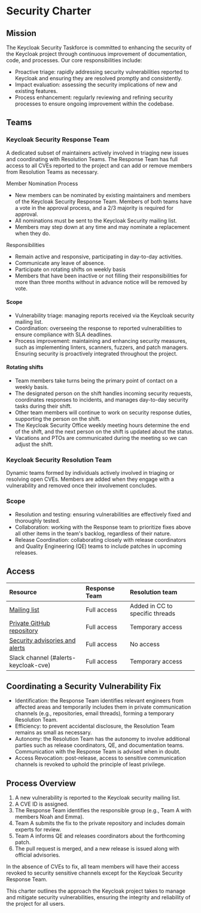 # Security Charter

## Mission

The Keycloak Security Taskforce is committed to enhancing the security of the Keycloak project through continuous improvement of documentation, code, and processes. Our core responsibilities include:

* Proactive triage: rapidly addressing security vulnerabilities reported to Keycloak and ensuring they are resolved promptly and consistently.  
* Impact evaluation: assessing the security implications of new and existing features.  
* Process enhancement: regularly reviewing and refining security processes to ensure ongoing improvement within the codebase.

## Teams

### Keycloak Security Response Team

A dedicated subset of maintainers actively involved in triaging new issues and coordinating with Resolution Teams. The Response Team has full access to all CVEs reported to the project and can add or remove members from Resolution Teams as necessary.

Member Nomination Process

* New members can be nominated by existing maintainers and members of the Keycloak Security Response Team. Members of both teams have a vote in the approval process, and a 2/3 majority is required for approval.  
* All nominations must be sent to the Keycloak Security mailing list.  
* Members may step down at any time and may nominate a replacement when they do.

Responsibilities

* Remain active and responsive, participating in day-to-day activities.  
* Communicate any leave of absence.  
* Participate on rotating shifts on weekly basis  
* Members that have been inactive or not filling their responsibilities for more than three months without in advance notice will be removed by vote.

#### Scope

* Vulnerability triage: managing reports received via the Keycloak security mailing list.  
* Coordination: overseeing the response to reported vulnerabilities to ensure compliance with SLA deadlines.  
* Process improvement: maintaining and enhancing security measures, such as implementing linters, scanners, fuzzers, and patch managers. Ensuring security is proactively integrated throughout the project.

#### Rotating shifts

* Team members take turns being the primary point of contact on a weekly basis.  
* The designated person on the shift handles incoming security requests, coordinates responses to incidents, and manages day-to-day security tasks during their shift.   
* Other team members will continue to work on security response duties, supporting the person on the shift.  
* The Keycloak Security Office weekly meeting hours determine the end of the shift, and the next person on the shift is updated about the status.  
* Vacations and PTOs are communicated during the meeting so we can adjust the shift.

### Keycloak Security Resolution Team

Dynamic teams formed by individuals actively involved in triaging or resolving open CVEs. Members are added when they engage with a vulnerability and removed once their involvement concludes.

### Scope

* Resolution and testing: ensuring vulnerabilities are effectively fixed and thoroughly tested.  
* Collaboration:  working with the Response team to prioritize fixes above all other items in the team's backlog, regardless of their nature.  
* Release Coordination: collaborating closely with release coordinators and Quality Engineering (QE) teams to include patches in upcoming releases.

## Access

| Resource | Response Team | Resolution team |
| :---- | :---- | :---- |
| [Mailing list](https://groups.google.com/g/keycloak-security) | Full access | Added in CC to specific threads |
| [Private GitHub repository](https://github.com/keycloak/keycloak-private/) | Full access | Temporary access |
| [Security advisories and alerts](https://github.com/keycloak/keycloak/security) | Full access | No access |
| Slack channel (\#alerts-keycloak-cve) | Full access | Temporary access |

## Coordinating a Security Vulnerability Fix

* Identification: the Response Team identifies relevant engineers from affected areas and temporarily includes them in private communication channels (e.g., repositories, email threads), forming a temporary Resolution Team.  
* Efficiency: to prevent accidental disclosure, the Resolution Team remains as small as necessary.  
* Autonomy: the Resolution Team has the autonomy to involve additional parties such as release coordinators, QE, and documentation teams. Communication with the Response Team is advised when in doubt.  
* Access Revocation: post-release, access to sensitive communication channels is revoked to uphold the principle of least privilege.

## Process Overview

1. A new vulnerability is reported to the Keycloak security mailing list.  
2. A CVE ID is assigned.  
3. The Response Team identifies the responsible group (e.g., Team A with members Noah and Emma).  
4. Team A submits the fix to the private repository and includes domain experts for review.  
5. Team A informs QE and releases coordinators about the forthcoming patch.  
6. The pull request is merged, and a new release is issued along with official advisories.

In the absence of CVEs to fix, all team members will have their access revoked to security sensitive channels except for the Keycloak Security Response Team. 

This charter outlines the approach the Keycloak project takes to manage and mitigate security vulnerabilities, ensuring the integrity and reliability of the project for all users.

